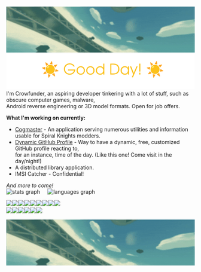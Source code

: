 ![](https://raw.githubusercontent.com/Crowfunder/Crowfunder/refs/heads/main/assets/banner.gif?)
![](https://raw.githubusercontent.com/Crowfunder/Crowfunder/refs/heads/main/assets/greeting.png?)
<br>
I'm Crowfunder, an aspiring developer tinkering with a lot of stuff, such as obscure computer games, malware, <br>Android reverse engineering or 3D model formats. Open for job offers.

**What I'm working on currently:**
- [Cogmaster](https://github.com/Crowfunder/Cogmaster) - An application serving numerous utilities and information usable for Spiral Knights modders.
- [Dynamic GitHub Profile](https://github.com/Crowfunder/Crowfunder) - Way to have a dynamic, free, customized GitHub profile reacting to,<br> for an instance, time of the day. (Like this one! Come visit in the day/night!)
- A distributed library application.
- IMSI Catcher - Confidential! 

*And more to come!*<br>
  <img src="https://github-readme-stats.vercel.app/api?username=crowfunder&hide_title=false&hide_rank=false&show_icons=true&include_all_commits=true&count_private=true&disable_animations=false&theme=dracula&locale=en&hide_border=false&order=1" height="150" alt="stats graph"/>
  <img width="12" />
  <img src="https://github-readme-stats.vercel.app/api/top-langs?username=crowfunder&locale=en&hide_title=false&layout=compact&card_width=320&langs_count=5&theme=dracula&hide_border=false&order=2" height="150" alt="languages graph"  />


[![](https://cyber.dabamos.de/88x31/vscbutton.gif)](https://code.visualstudio.com/)[![](https://cyber.dabamos.de/88x31/discord2.gif)](https://discord.gg/RAf499a)[![](https://cyber.dabamos.de/88x31/ddg.gif)](https://duckduckgo.com)[![](https://cyber.dabamos.de/88x31/firefox3.gif)](https://www.mozilla.org/en-US/firefox/new/)[![](https://cyber.dabamos.de/88x31/get_java.gif)](https://www.java.com/pl/download/manual.jsp)[![](https://cyber.dabamos.de/88x31/gimp.gif)](https://www.gimp.org/downloads/)[![](https://cyber.dabamos.de/88x31/github.gif)](https://github.com/Crowfunder)![](https://cyber.dabamos.de/88x31/hair.gif)[![](https://cyber.dabamos.de/88x31/irfan.gif)](https://www.irfanview.com/)<br>
![](https://cyber.dabamos.de/88x31/letsnotencrypt.gif)[![](https://cyber.dabamos.de/88x31/notepadpp2.gif)](https://notepad-plus-plus.org/downloads/)![](https://cyber.dabamos.de/88x31/pokemon.gif)[![](https://cyber.dabamos.de/88x31/scottgames.gif)](https://scottgames.com/)[![](https://cyber.dabamos.de/88x31/screw.gif)](http://192.168.0.1)![](https://cyber.dabamos.de/88x31/cc-some.gif)

![](https://raw.githubusercontent.com/Crowfunder/Crowfunder/refs/heads/main/assets/banner.gif?)

